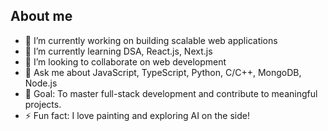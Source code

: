 ## About me


- 🔭 I’m currently working on building scalable web applications
- 🌱 I’m currently learning DSA, React.js, Next.js
- 👯 I’m looking to collaborate on web development
- 💬 Ask me about JavaScript, TypeScript, Python, C/C++, MongoDB, Node.js
- 🎯 Goal: To master full-stack development and contribute to meaningful projects.  
- ⚡ Fun fact: I love painting and exploring AI on the side!
